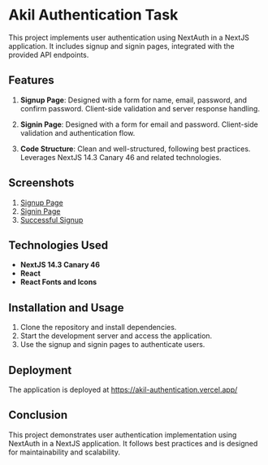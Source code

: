 # Akil Authentication Task

This project implements user authentication using NextAuth in a NextJS application. It includes signup and signin pages, integrated with the provided API endpoints.

## Features

1. **Signup Page**: Designed with a form for name, email, password, and confirm password. Client-side validation and server response handling.

2. **Signin Page**: Designed with a form for email and password. Client-side validation and authentication flow.

3. **Code Structure**: Clean and well-structured, following best practices. Leverages NextJS 14.3 Canary 46 and related technologies.

## Screenshots

1. [Signup Page](screenshots/2.png)
2. [Signin Page](screenshots/1.png)
3. [Successful Signup](screenshots/3.png)

## Technologies Used

- **NextJS 14.3 Canary 46**
- **React**
- **React Fonts and Icons**

## Installation and Usage

1. Clone the repository and install dependencies.
2. Start the development server and access the application.
3. Use the signup and signin pages to authenticate users.

## Deployment

The application is deployed at https://akil-authentication.vercel.app/

## Conclusion

This project demonstrates user authentication implementation using NextAuth in a NextJS application. It follows best practices and is designed for maintainability and scalability.